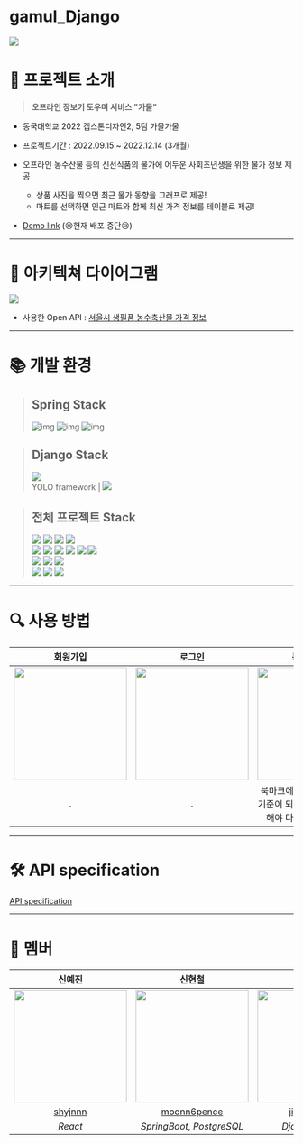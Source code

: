 # gamul_Django
<img src="https://user-images.githubusercontent.com/65756225/208087196-0b24f1b3-143a-4f6e-93c4-8feb1cff57df.png">

# 📍 프로젝트 소개
> **오프라인 장보기 도우미 서비스 "가물"**
- 동국대학교 2022 캡스톤디자인2, 5팀 가물가물
- 프로젝트기간 : 2022.09.15 ~ 2022.12.14 (3개월)

- 오프라인 농수산물 등의 신선식품의 물가에 어두운 사회초년생을 위한 물가 정보 제공
  - 상품 사진을 찍으면 최근 물가 동향을 그래프로 제공!
  - 마트를 선택하면 인근 마트와 함께 최신 가격 정보를 테이블로 제공!

- [~~Demo link~~](gamul.shop) (😢현재 배포 중단😢)
---
# 📄 아키텍쳐 다이어그램
<img src="https://user-images.githubusercontent.com/65756225/208094525-620749b4-add0-417a-97a5-363c91b0a619.jpg">

- 사용한 Open API : [서울시 생필품 농수축산물 가격 정보](https://data.seoul.go.kr/dataList/OA-1170/S/1/datasetView.do)

---
# 📚 개발 환경

> ## Spring Stack <br>
> ![img](https://img.shields.io/badge/java-11-orange)
> ![img](https://img.shields.io/badge/springboot-2.7.4-green)
> ![img](https://img.shields.io/badge/postgresql-42.5.1-blue)

> ## Django Stack 
> <img src="https://img.shields.io/badge/yolov3-00FFFF?style=for-the-badge&logo=YOLO&logoColor=black"> <br>
> YOLO framework | <img src="https://img.shields.io/badge/openCV-5C3EE8?style=for-the-badge&logo=OpenCV&logoColor=white">


> ## 전체 프로젝트 Stack <br>
> <img src="https://img.shields.io/badge/javascript-F7DF1E?style=for-the-badge&logo=javascript&logoColor=black"> 
> <img src="https://img.shields.io/badge/react-61DAFB?style=for-the-badge&logo=react&logoColor=black"> 
> <img src="https://img.shields.io/badge/node.js-339933?style=for-the-badge&logo=Node.js&logoColor=white">
> <img src="https://img.shields.io/badge/redux-764ABC?style=for-the-badge&logo=redux&logoColor=black"> 
> <br>
> <img src="https://img.shields.io/badge/java-007396?style=for-the-badge&logo=java&logoColor=white">
> <img src="https://img.shields.io/badge/spring-6DB33F?style=for-the-badge&logo=spring&logoColor=white"> 
> <img src="https://img.shields.io/badge/springsecurity-6DB33F?style=for-the-badge&logo=springsecurity&logoColor=white">
> <img src="https://img.shields.io/badge/junit5-25A162?style=for-the-badge&logo=junit5&logoColor=white">
> <img src="https://img.shields.io/badge/gradle-02303A?style=for-the-badge&logo=gradle&logoColor=white">
> <img src="https://img.shields.io/badge/postgresql-4169E1?style=for-the-badge&logo=postgresql&logoColor=white">
> <br>
> <img src="https://img.shields.io/badge/python-3776AB?style=for-the-badge&logo=python&logoColor=white">
> <img src="https://img.shields.io/badge/django-092E20?style=for-the-badge&logo=django&logoColor=white">
> <img src="https://img.shields.io/badge/yolo-00FFFF?style=for-the-badge&logo=yolo&logoColor=white">
> <br>
> <img src="https://img.shields.io/badge/amazonaws-232F3E?style=for-the-badge&logo=amazonaws&logoColor=white">
> <img src="https://img.shields.io/badge/nginx-009639?style=for-the-badge&logo=nginx&logoColor=white">
> <img src="https://img.shields.io/badge/docker-2496ED?style=for-the-badge&logo=docker&logoColor=white">
---
# 🔍 사용 방법

| 회원가입 | 로그인 | 북마크 기능| 상품 물가 조회| 마트 물가 조회 |
|:---:|:---:|:---:|:---:|:---:|
|<img src="https://user-images.githubusercontent.com/65756225/208087539-f3530b10-fe68-4b51-b20c-a818ae7f84e8.gif" width=200px>|<img src="https://user-images.githubusercontent.com/65756225/208087524-413588e1-68e7-4615-925a-cfb3dbdb8870.gif" width=200px>|<img src="https://user-images.githubusercontent.com/65756225/208087535-edca0d61-5d22-4a81-9ac3-14d719001ddd.gif" width=200px>|<img src="https://user-images.githubusercontent.com/65756225/208087537-3d93c0c0-9fd4-443a-bced-4cbd15e843a3.gif" width=200px>|<img src="https://user-images.githubusercontent.com/65756225/208087531-6e559c8e-ff99-4e70-b68e-186d6911c5f9.gif" width=200px>|
|.|.|북마크에 마트를 추가한 뒤에 기준이 되는 시장 or 마트 설정해야 다른 기능 사용 가능!| 상품을 촬영한 뒤에 설정했던 시장 or 마트의 물가 동향을 그래프 제공!| 설정한 마트와 가까운 두 곳의 시장 or 마트의 최신 가격들을 테이블로 제공!|




---
# 🛠️ API specification
[API specification](https://shynnn.notion.site/a12ae0a2071241e0a1a606b32ca9612a?v=8fe37c2453d947639765419575f97c54)

---
# 👥 멤버
| 신예진 | 신현철 | 이지영 | 김정현 |
|:---:|:---------:|:---:|:---:|
| <img src="https://user-images.githubusercontent.com/65756225/208081193-b340e86a-eb8e-431c-a4d1-0716b368d01f.png" width="200px" /> | <img src="https://user-images.githubusercontent.com/65756225/208077417-befedafa-7bc9-475d-88d0-edfd8ceb6de3.jpeg" width="200px" /> | <img src="https://user-images.githubusercontent.com/65756225/208081475-0b5e5188-bef9-4ace-9b02-48360988f57f.png" width="200px" /> | <img src="https://user-images.githubusercontent.com/65756225/208081903-7d75816e-acde-48a4-b476-645e28f2dba4.png" width="200px" /> |
|[shyjnnn](https://github.com/shyjinnn)|[moonn6pence](https://github.com/moonn6pence) | [jiyoungzero](https://github.com/jiyoungzero) |[CaliSeoul](https://github.com/CaliSeoul)|
| *React* | *SpringBoot*, *PostgreSQL* | *Django, yolov3* | *AI(YOLOv3)* |


